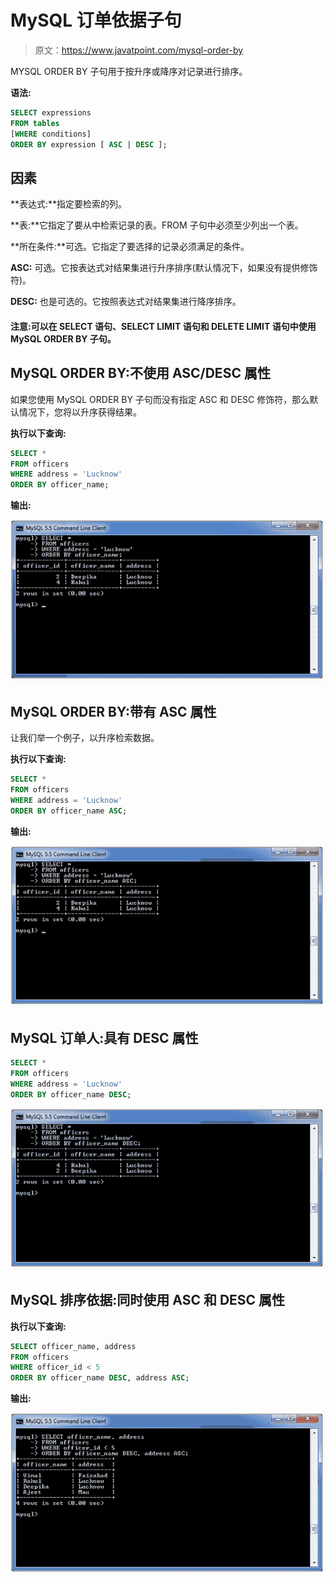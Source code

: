 # MySQL 订单依据子句

> 原文：<https://www.javatpoint.com/mysql-order-by>

MYSQL ORDER BY 子句用于按升序或降序对记录进行排序。

**语法:**

```sql
SELECT expressions
FROM tables
[WHERE conditions]
ORDER BY expression [ ASC | DESC ];

```

## 因素

**表达式:**指定要检索的列。

**表:**它指定了要从中检索记录的表。FROM 子句中必须至少列出一个表。

**所在条件:**可选。它指定了要选择的记录必须满足的条件。

**ASC:** 可选。它按表达式对结果集进行升序排序(默认情况下，如果没有提供修饰符)。

**DESC:** 也是可选的。它按照表达式对结果集进行降序排序。

#### 注意:可以在 SELECT 语句、SELECT LIMIT 语句和 DELETE LIMIT 语句中使用 MySQL ORDER BY 子句。

## MySQL ORDER BY:不使用 ASC/DESC 属性

如果您使用 MySQL ORDER BY 子句而没有指定 ASC 和 DESC 修饰符，那么默认情况下，您将以升序获得结果。

**执行以下查询:**

```sql
SELECT *
FROM officers
WHERE address = 'Lucknow'
ORDER BY officer_name;

```

**输出:**

![MySQL order by clause 1](img/ae6a970d910bd518baea24149f984302.png)

## MySQL ORDER BY:带有 ASC 属性

让我们举一个例子，以升序检索数据。

**执行以下查询:**

```sql
SELECT *
FROM officers
WHERE address = 'Lucknow'
ORDER BY officer_name ASC;

```

**输出:**

![MySQL order by clause 2](img/20028eea1155d4c3303123daa793fa9d.png)

## MySQL 订单人:具有 DESC 属性

```sql
SELECT *
FROM officers
WHERE address = 'Lucknow'
ORDER BY officer_name DESC; 

```

![MySQL order by clause 3](img/30aee07471a7133e342c4e35eb1472f2.png)

## MySQL 排序依据:同时使用 ASC 和 DESC 属性

**执行以下查询:**

```sql
SELECT officer_name, address
FROM officers
WHERE officer_id < 5
ORDER BY officer_name DESC, address ASC;

```

**输出:**

![MySQL order by clause 4](img/850992d29d0066882d1938e850f053d9.png)